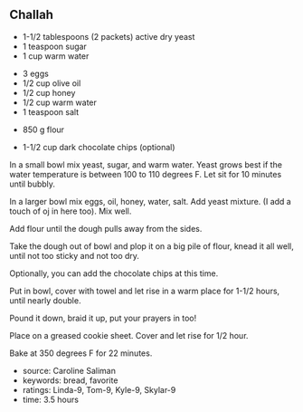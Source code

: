 Challah
-------

- 1-1/2 tablespoons (2 packets) active dry yeast
- 1 teaspoon sugar
- 1 cup warm water
<!-- -->
- 3 eggs
- 1/2 cup olive oil
- 1/2 cup honey
- 1/2 cup warm water
- 1 teaspoon salt
<!-- -->
- 850 g flour
<!-- -->
- 1-1/2 cup dark chocolate chips (optional)

In a small bowl mix yeast, sugar, and warm water.  Yeast grows best if
the water temperature is between 100 to 110 degrees F.  Let sit for 10
minutes until bubbly.

In a larger bowl mix eggs, oil, honey, water, salt.  Add yeast
mixture.  (I add a touch of oj in here too).  Mix well.

Add flour until the dough pulls away from the sides.

Take the dough out of bowl and plop it on a big pile of flour, knead
it all well, until not too sticky and not too dry.

Optionally, you can add the chocolate chips at this time.

Put in bowl, cover with towel and let rise in a warm place for 1-1/2
hours, until nearly double.

Pound it down, braid it up, put your prayers in too!

Place on a greased cookie sheet.  Cover and let rise for 1/2 hour.

Bake at 350 degrees F for 22 minutes.

- source: Caroline Saliman
- keywords: bread, favorite
- ratings: Linda-9, Tom-9, Kyle-9, Skylar-9
- time: 3.5 hours
